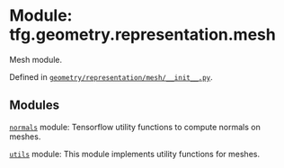 <div itemscope itemtype="http://developers.google.com/ReferenceObject">
<meta itemprop="name" content="tfg.geometry.representation.mesh" />
<meta itemprop="path" content="Stable" />
</div>

# Module: tfg.geometry.representation.mesh

Mesh module.



Defined in [`geometry/representation/mesh/__init__.py`](https://github.com/tensorflow/graphics/blob/master/tensorflow_graphics/geometry/representation/mesh/__init__.py).

<!-- Placeholder for "Used in" -->


## Modules

[`normals`](../../../tfg/geometry/representation/mesh/normals.md) module: Tensorflow utility functions to compute normals on meshes.

[`utils`](../../../tfg/geometry/representation/mesh/utils.md) module: This module implements utility functions for meshes.


